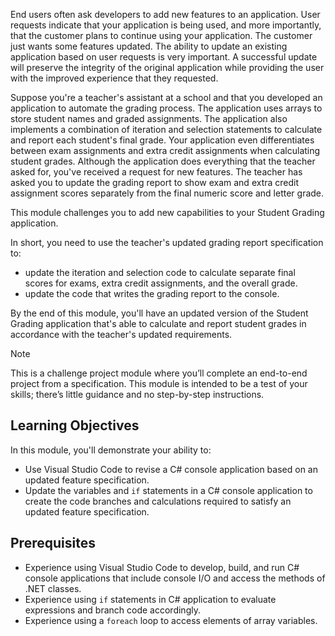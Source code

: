 End users often ask developers to add new features to an application. User requests indicate that your application is being used, and more importantly, that the customer plans to continue using your application. The customer just wants some features updated. The ability to update an existing application based on user requests is very important. A successful update will preserve the integrity of the original application while providing the user with the improved experience that they requested.

Suppose you're a teacher's assistant at a school and that you developed an application to automate the grading process. The application uses arrays to store student names and graded assignments. The application also implements a combination of iteration and selection statements to calculate and report each student's final grade. Your application even differentiates between exam assignments and extra credit assignments when calculating student grades. Although the application does everything that the teacher asked for, you've received a request for new features. The teacher has asked you to update the grading report to show exam and extra credit assignment scores separately from the final numeric score and letter grade.  

This module challenges you to add new capabilities to your Student Grading application.

In short, you need to use the teacher's updated grading report specification to:

- update the iteration and selection code to calculate separate final scores for exams, extra credit assignments, and the overall grade.
- update the code that writes the grading report to the console.

By the end of this module, you'll have an updated version of the Student Grading application that's able to calculate and report student grades in accordance with the teacher's updated requirements.

> [!NOTE]
> This is a challenge project module where you’ll complete an end-to-end project from a specification. This module is intended to be a test of your skills; there’s little guidance and no step-by-step instructions.

## Learning Objectives

In this module, you'll demonstrate your ability to:

- Use Visual Studio Code to revise a C# console application based on an updated feature specification.
- Update the variables and `if` statements in a C# console application to create the code branches and calculations required to satisfy an updated feature specification.

## Prerequisites

- Experience using Visual Studio Code to develop, build, and run C# console applications that include console I/O and access the methods of .NET classes.
- Experience using `if` statements in C# application to evaluate expressions and branch code accordingly.
- Experience using a `foreach` loop to access elements of array variables.
